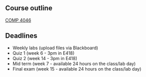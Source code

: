 ## Course outline
[COMP 4046](https://www.georgebrown.ca/CO/gbc/technology/school-of-computer-technology/courses/COMP/4046/COMP4046-T413.html)

## Deadlines
- Weekly labs (upload files via Blackboard)
- Quiz 1 (week 6 - 3pm in E418)
- Quiz 2 (week 14 - 3pm in E418)
- Mid term (week 7 - available 24 hours on the class/lab day)
- Final exam (week 15 - available 24 hours on the class/lab day)


